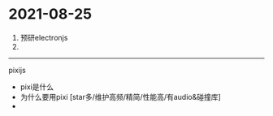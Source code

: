 # 2021-08-25
1. 预研electronjs
2. 


- - -
pixijs
- pixi是什么
- 为什么要用pixi
[star多/维护高频/精简/性能高/有audio&碰撞库]
- 

